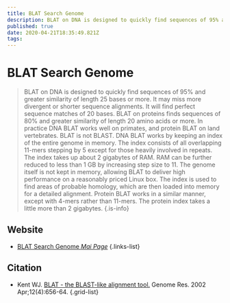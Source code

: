 ```yaml
---
title: BLAT Search Genome
description: BLAT on DNA is designed to quickly find sequences of 95% and greater similarity of length 25 bases or more.
published: true
date: 2020-04-21T18:35:49.821Z
tags: 
---
```


# BLAT Search Genome

> BLAT on DNA is designed to quickly find sequences of 95% and greater similarity of length 25 bases or more. It may miss more divergent or shorter sequence alignments. It will find perfect sequence matches of 20 bases. BLAT on proteins finds sequences of 80% and greater similarity of length 20 amino acids or more. In practice DNA BLAT works well on primates, and protein BLAT on land vertebrates.
&NewLine;
BLAT is not BLAST. DNA BLAT works by keeping an index of the entire genome in memory. The index consists of all overlapping 11-mers stepping by 5 except for those heavily involved in repeats. The index takes up about 2 gigabytes of RAM. RAM can be further reduced to less than 1 GB by increasing step size to 11. The genome itself is not kept in memory, allowing BLAT to deliver high performance on a reasonably priced Linux box. The index is used to find areas of probable homology, which are then loaded into memory for a detailed alignment. Protein BLAT works in a similar manner, except with 4-mers rather than 11-mers. The protein index takes a little more than 2 gigabytes.
{.is-info}



## Website

- [BLAT Search Genome *Mai Page*](http://genome.ucsc.edu/cgi-bin/hgBlat?hgsid=412713987_NrFiBsC7HAfLzfiAeKNgr11VBglP&command=start)
{.links-list}

## Citation

- Kent WJ. [BLAT - the BLAST-like alignment tool.](https://genome.cshlp.org/content/12/4/656.short) Genome Res. 2002 Apr;12(4):656-64.
{.grid-list}